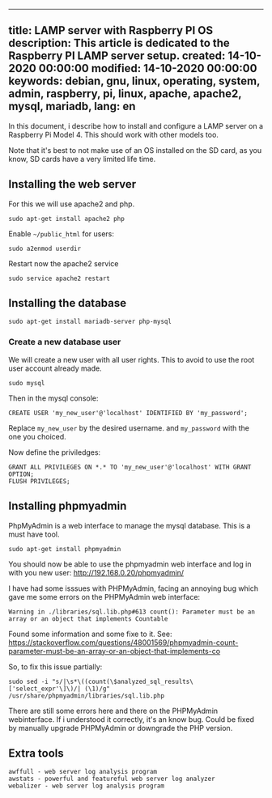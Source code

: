 -----
title: LAMP server with Raspberry PI OS
description: This article is dedicated to the Raspberry PI LAMP server setup.
created: 14-10-2020 00:00:00
modified: 14-10-2020 00:00:00
keywords: debian, gnu, linux, operating, system, admin, raspberry, pi, linux, apache, apache2, mysql, mariadb,
lang: en
-----

In this document, i describe how to install and configure a LAMP server on a Raspberry Pi Model 4. This should work with other models too.

Note that it's best to not make use of an OS installed on the SD card, as you know, SD cards have a very limited life time.

## Installing the web server

For this we will use apache2 and php.

    sudo apt-get install apache2 php
    
Enable `~/public_html` for users:
    
    sudo a2enmod userdir

Restart now the apache2 service

    sudo service apache2 restart

## Installing the database

    sudo apt-get install mariadb-server php-mysql

### Create a new database user

We will create a new user with all user rights. This to avoid to use the root user account already made.

    sudo mysql

Then in the mysql console:

    CREATE USER 'my_new_user'@'localhost' IDENTIFIED BY 'my_password';

Replace `my_new_user` by the desired username. and `my_password` with the one you choiced.

Now define the priviledges:

    GRANT ALL PRIVILEGES ON *.* TO 'my_new_user'@'localhost' WITH GRANT OPTION;
    FLUSH PRIVILEGES;

## Installing phpmyadmin

PhpMyAdmin is a web interface to manage the mysql database. This is a must have tool.

    sudo apt-get install phpmyadmin

You should now be able to use the phpmyadmin web interface and log in with you new user: http://192.168.0.20/phpmyadmin/

I have had some isssues with PHPMyAdmin, facing an annoying bug which gave me some errors on the PHPMyAdmin web interface:

    Warning in ./libraries/sql.lib.php#613 count(): Parameter must be an array or an object that implements Countable

Found some information and some fixe to it. See: https://stackoverflow.com/questions/48001569/phpmyadmin-count-parameter-must-be-an-array-or-an-object-that-implements-co

So, to fix this issue partially:

    sudo sed -i "s/|\s*\((count(\$analyzed_sql_results\['select_expr'\]\)/| (\1)/g" /usr/share/phpmyadmin/libraries/sql.lib.php

There are still some errors here and there on the PHPMyAdmin webinterface. If i understood it correctly, it's an know bug. Could be fixed by manually upgrade PHPMyAdmin or downgrade the PHP version.

## Extra tools

    awffull - web server log analysis program
    awstats - powerful and featureful web server log analyzer
    webalizer - web server log analysis program
